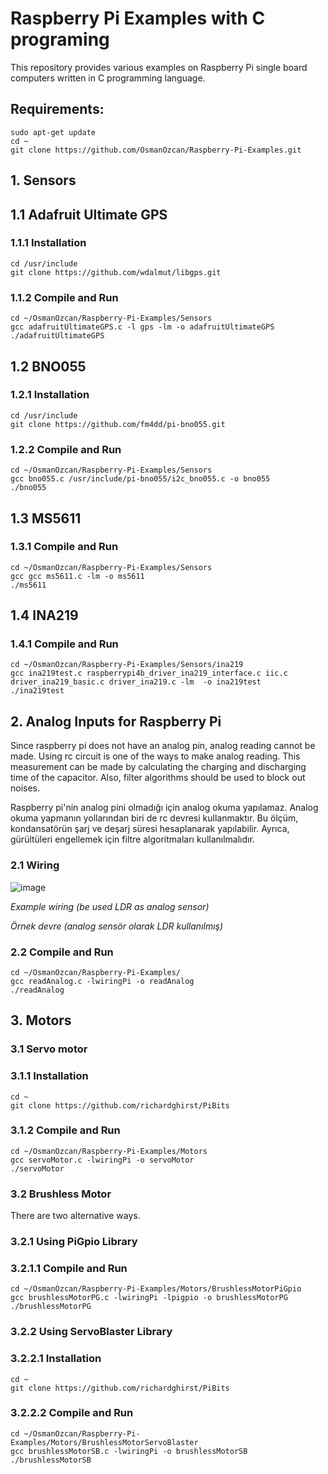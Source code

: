 # Raspberry Pi Examples with C programing
This repository provides various examples on Raspberry Pi single board computers written in C programming language.


## Requirements:
```
sudo apt-get update
cd ~
git clone https://github.com/OsmanOzcan/Raspberry-Pi-Examples.git
```


## 1. Sensors
## 1.1 Adafruit Ultimate GPS
### 1.1.1 Installation
```
cd /usr/include
git clone https://github.com/wdalmut/libgps.git
```
### 1.1.2 Compile and Run
```
cd ~/OsmanOzcan/Raspberry-Pi-Examples/Sensors
gcc adafruitUltimateGPS.c -l gps -lm -o adafruitUltimateGPS
./adafruitUltimateGPS
```

## 1.2 BNO055
### 1.2.1 Installation
```
cd /usr/include
git clone https://github.com/fm4dd/pi-bno055.git
```
### 1.2.2 Compile and Run
```
cd ~/OsmanOzcan/Raspberry-Pi-Examples/Sensors
gcc bno055.c /usr/include/pi-bno055/i2c_bno055.c -o bno055
./bno055
```

## 1.3 MS5611
### 1.3.1 Compile and Run
```
cd ~/OsmanOzcan/Raspberry-Pi-Examples/Sensors
gcc gcc ms5611.c -lm -o ms5611
./ms5611
```

## 1.4 INA219
### 1.4.1 Compile and Run
```
cd ~/OsmanOzcan/Raspberry-Pi-Examples/Sensors/ina219
gcc ina219test.c raspberrypi4b_driver_ina219_interface.c iic.c driver_ina219_basic.c driver_ina219.c -lm  -o ina219test
./ina219test
```


## 2. Analog Inputs for Raspberry Pi
   Since raspberry pi does not have an analog pin, analog reading cannot be made. Using rc circuit is one of the ways to make analog reading. This measurement can be made by calculating the charging and discharging time of the capacitor. Also, filter algorithms should be used to block out noises.
   
   Raspberry pi'nin analog pini olmadığı için analog okuma yapılamaz. Analog okuma yapmanın yollarından biri de rc devresi kullanmaktır. Bu ölçüm, kondansatörün şarj ve deşarj süresi hesaplanarak yapılabilir. Ayrıca, gürültüleri engellemek için filtre algoritmaları kullanılmalıdır.
### 2.1 Wiring
![image](https://user-images.githubusercontent.com/73670053/156428355-bfac4810-db92-459f-b870-594e43e716ee.png)

*Example wiring (be used LDR as analog sensor)*

*Örnek devre (analog sensör olarak LDR kullanılmış)*
### 2.2 Compile and Run
```
cd ~/OsmanOzcan/Raspberry-Pi-Examples/
gcc readAnalog.c -lwiringPi -o readAnalog
./readAnalog
```


## 3. Motors
### 3.1 Servo motor
### 3.1.1 Installation
```
cd ~
git clone https://github.com/richardghirst/PiBits
```
### 3.1.2 Compile and Run
```
cd ~/OsmanOzcan/Raspberry-Pi-Examples/Motors
gcc servoMotor.c -lwiringPi -o servoMotor
./servoMotor
```

### 3.2 Brushless Motor
There are two alternative ways.
### 3.2.1 Using PiGpio Library
### 3.2.1.1 Compile and Run
```
cd ~/OsmanOzcan/Raspberry-Pi-Examples/Motors/BrushlessMotorPiGpio
gcc brushlessMotorPG.c -lwiringPi -lpigpio -o brushlessMotorPG
./brushlessMotorPG
```
### 3.2.2 Using ServoBlaster Library
### 3.2.2.1 Installation
```
cd ~
git clone https://github.com/richardghirst/PiBits
```
### 3.2.2.2 Compile and Run
```
cd ~/OsmanOzcan/Raspberry-Pi-Examples/Motors/BrushlessMotorServoBlaster
gcc brushlessMotorSB.c -lwiringPi -o brushlessMotorSB
./brushlessMotorSB
```


